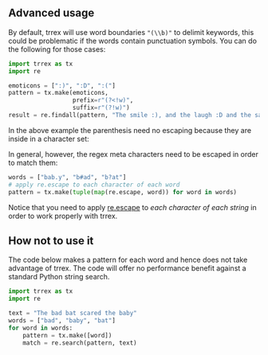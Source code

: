 ## Advanced usage

By default, trrex will use word boundaries `"(\\b)"` to delimit keywords,
this could be problematic if the words contain punctuation symbols. You
can do the following for those cases:

```python
import trrex as tx
import re

emoticons = [":)", ":D", ":("]
pattern = tx.make(emoticons,
                  prefix=r"(?<!w)",
                  suffix=r"(?!w)")
result = re.findall(pattern, "The smile :), and the laugh :D and the sad :(")
```

In the above example the parenthesis need no escaping because they are
inside in a character set:

In general, however, the regex meta characters need to be escaped in
order to match them:

```python
words = ["bab.y", "b#ad", "b?at"]
# apply re.escape to each character of each word
pattern = tx.make(tuple(map(re.escape, word)) for word in words)
```

Notice that you need to apply
[re.escape](https://docs.python.org/3/library/re.html#re.escape) to
*each character of each string* in order to work properly with trrex.

## How not to use it

The code below makes a pattern for each word and hence does not take
advantage of trrex. The code will offer no performance benefit against a
standard Python string search.

```python
import trrex as tx
import re

text = "The bad bat scared the baby"
words = ["bad", "baby", "bat"]
for word in words:
    pattern = tx.make([word])
    match = re.search(pattern, text)
```

